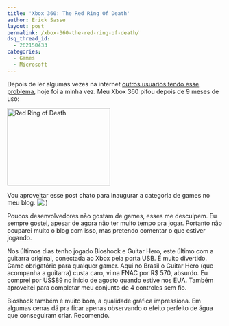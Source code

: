 ```yaml
---
title: 'Xbox 360: The Red Ring Of Death'
author: Erick Sasse
layout: post
permalink: /xbox-360-the-red-ring-of-death/
dsq_thread_id:
  - 262150433
categories:
  - Games
  - Microsoft
---
```

Depois de ler algumas vezes na internet [outros usuários tendo esse problema][1], hoje foi a minha vez. Meu Xbox 360 pifou depois de 9 meses de uso:

<a href="http://www.flickr.com/photos/esasse/1527535844/" title="Red Ring of Death" target="_blank"><img src="http://farm3.static.flickr.com/2180/1527535844_535282721a_m.jpg" title="Red Ring of Death" alt="Red Ring of Death" border="0" height="180" width="240" /></a>

Vou aproveitar esse post chato para inaugurar a categoria de games no meu blog. <img src="http://www.ericksasse.com.br/wp-includes/images/smilies/icon_smile.gif" alt=":)" class="wp-smiley" />

Poucos desenvolvedores não gostam de games, esses me desculpem. Eu sempre gostei, apesar de agora não ter muito tempo pra jogar. Portanto não ocuparei muito o blog com isso, mas pretendo comentar o que estiver jogando.

Nos últimos dias tenho jogado Bioshock e Guitar Hero, este último com a guitarra original, conectada ao Xbox pela porta USB. É muito divertido. Game obrigatório para qualquer gamer. Aqui no Brasil o Guitar Hero (que acompanha a guitarra) custa caro, vi na FNAC por R$ 570, absurdo. Eu comprei por US$89 no início de agosto quando estive nos EUA. Também aproveitei para completar meu conjunto de 4 controles sem fio.

Bioshock também é muito bom, a qualidade gráfica impressiona. Em algumas cenas dá pra ficar apenas observando o efeito perfeito de água que conseguiram criar. Recomendo.

 [1]: http://www.hanselman.com/blog/TheRedRingOfDeathMakesItselfKnown.aspx